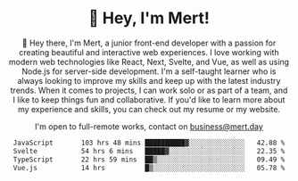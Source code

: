 <div align="center">
  <h1 align="center">👋 Hey, I'm Mert! </h1>
<p>
 🎉 Hey there, I'm Mert, a junior front-end developer with a passion for creating beautiful and interactive web experiences. I love working with modern web technologies like React, Next, Svelte, and Vue, as well as using Node.js for server-side development. I'm a self-taught learner who is always looking to improve my skills and keep up with the latest industry trends. When it comes to projects, I can work solo or as part of a team, and I like to keep things fun and collaborative. If you'd like to learn more about my experience and skills, you can check out my resume or my website.
</p>

  I'm open to full-remote works, contact on [business@mert.day](mailto:business@mert.day) 
  
<!--START_SECTION:waka-->

```txt
JavaScript       103 hrs 48 mins ██████████▓░░░░░░░░░░░░░░   42.88 %
Svelte           54 hrs 6 mins   █████▓░░░░░░░░░░░░░░░░░░░   22.35 %
TypeScript       22 hrs 59 mins  ██▒░░░░░░░░░░░░░░░░░░░░░░   09.49 %
Vue.js           14 hrs          █▒░░░░░░░░░░░░░░░░░░░░░░░   05.78 %
```

<!--END_SECTION:waka-->
